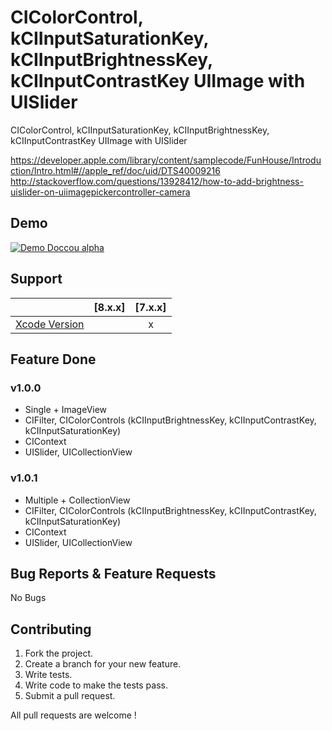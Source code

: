 # CIColorControl, kCIInputSaturationKey, kCIInputBrightnessKey, kCIInputContrastKey UIImage with UISlider
CIColorControl, kCIInputSaturationKey, kCIInputBrightnessKey, kCIInputContrastKey UIImage with UISlider

https://developer.apple.com/library/content/samplecode/FunHouse/Introduction/Intro.html#//apple_ref/doc/uid/DTS40009216
http://stackoverflow.com/questions/13928412/how-to-add-brightness-uislider-on-uiimagepickercontroller-camera
## Demo

[![Demo Doccou alpha](https://github.com/mihailsalari/ColorControl/Screens/ColorControl.png)](https://www.youtube.com/watch?v=iI-She_vGhw)

## Support

|                       |  [8.x.x]  |  [7.x.x]  | 
| --------------------- |:---------:|:---------:|
| [Xcode Version ][1]   |           |     x     |


[1]: http://developer.apple.com/xcode/


## Feature Done 


### v1.0.0
* Single + ImageView
* CIFilter, CIColorControls (kCIInputBrightnessKey, kCIInputContrastKey, kCIInputSaturationKey)
* CIContext
* UISlider, UICollectionView

### v1.0.1
* Multiple + CollectionView
* CIFilter, CIColorControls (kCIInputBrightnessKey, kCIInputContrastKey, kCIInputSaturationKey)
* CIContext
* UISlider, UICollectionView



## Bug Reports & Feature Requests

No Bugs

## Contributing

1. Fork the project.
2. Create a branch for your new feature.
3. Write tests.
4. Write code to make the tests pass.
5. Submit a pull request.

All pull requests are welcome !
